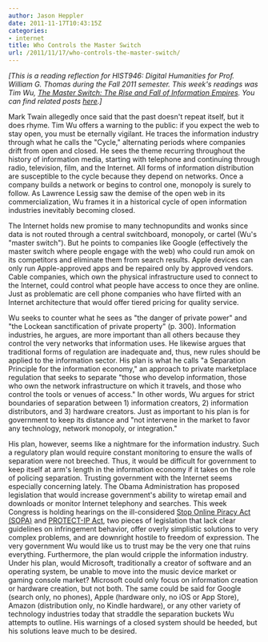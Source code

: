 ```yaml
---
author: Jason Heppler
date: 2011-11-17T10:43:15Z
categories:
- internet
title: Who Controls the Master Switch
url: /2011/11/17/who-controls-the-master-switch/
---
```


*[This is a reading reflection for HIST946: Digital Humanities for Prof. William G. Thomas during the Fall 2011 semester. This week's readings was Tim Wu, *[The Master Switch: The Rise and Fall of Information Empires](http://www.amazon.com/Master-Switch-Information-Empires-Vintage/dp/0307390993/ref=sr_1_1?s=books&ie=UTF8&qid=1322756473&sr=1-1)*. You can find related posts [here](http://jasonheppler.org/the-digital-humanities-seminar.html).]*

Mark Twain allegedly once said that the past doesn't repeat itself, but it does rhyme. Tim Wu offers a warning to the public: if you expect the web to stay open, you must be eternally vigilant. He traces the information industry through what he calls the "Cycle," alternating periods where companies drift from open and closed. He sees the theme recurring throughout the history of information media, starting with telephone and continuing through radio, television, film, and the Internet. All forms of information distribution are susceptible to the cycle because they depend on networks. Once a company builds a network or begins to control one, monopoly is surely to follow. As Lawrence Lessig saw the demise of the open web in its commercialization, Wu frames it in a historical cycle of open information industries inevitably becoming closed.

The Internet holds new promise to many technopundits and wonks since data is not routed through a central switchboard, monopoly, or cartel (Wu's "master switch"). But he points to companies like Google (effectively the master switch where people engage with the web) who could run amok on its competitors and eliminate them from search results. Apple devices can only run Apple-approved apps and be repaired only by approved vendors. Cable companies, which own the physical infrastructure used to connect to the Internet, could control what people have access to once they are online. Just as problematic are cell phone companies who have flirted with an Internet architecture that would offer tiered pricing for quality service. 

Wu seeks to counter what he sees as "the danger of private power" and "the Lockean sanctification of private property" (p. 300). Information industries, he argues, are more important than all others because they control the very networks that information uses. He likewise argues that traditional forms of regulation are inadequate and, thus, new rules should be applied to the information sector. His plan is what he calls "a Separation Principle for the information economy," an approach to private marketplace regulation that seeks to separate "those who develop information, those who own the network infrastructure on which it travels, and those who control the tools or venues of access." In other words, Wu argues for strict boundaries of separation between 1) information creators, 2) information distributors, and 3) hardware creators. Just as important to his plan is for government to keep its distance and "not intervene in the market to favor any technology, network monopoly, or integration." 

His plan, however, seems like a nightmare for the information industry. Such a regulatory plan would require constant monitoring to ensure the walls of separation were not breeched. Thus, it would be difficult for government to keep itself at arm's length in the information economy if it takes on the role of policing separation. Trusting government with the Internet seems especially concerning lately. The Obama Administration has proposed legislation that would increase government's ability to wiretap email and downloads or monitor Internet telephony and searches. This week Congress is holding hearings on the ill-considered [Stop Online Piracy Act (SOPA)](http://www.opencongress.org/bill/112-h3261/show) and [PROTECT-IP Act](http://www.govtrack.us/congress/bill.xpd?bill=s112-968), two pieces of legislation that lack clear guidelines on infringement behavior, offer overly simplistic solutions to very complex problems, and are downright hostile to freedom of expression. The very government Wu would like us to trust may be the very one that ruins everything. Furthermore, the plan would cripple the information industry. Under his plan, would Microsoft, traditionally a creator of software and an operating system, be unable to move into the music device market or gaming console market? Microsoft could only focus on information creation or hardware creation, but not both. The same could be said for Google (search only, no phones), Apple (hardware only, no iOS or App Store), Amazon (distribution only, no Kindle hardware), or any other variety of technology industries today that straddle the separation buckets Wu attempts to outline. His warnings of a closed system should be heeded, but his solutions leave much to be desired. 
